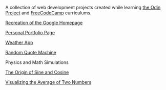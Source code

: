 A collection of web development projects created while learning <A HREF="http://www.theodinproject.com/">the Odin Project</a> and <A HREF ="https://www.freecodecamp.com/engineerwithoutfear">FreeCodeCamp</a> curriculums. 

<A href="http://engineerwithoutfear.github.io/web_dev/TheOdinProject/google-homepage/index.html">Recreation of the Google Homepage</a>

<A HREF="http://engineerwithoutfear.github.io/web_dev/FreeCodeCamp/portfolio-page/index.html">Personal Portfolio Page</a>

<A HREF="http://engineerwithoutfear.github.io/web_dev/FreeCodeCamp/weather-report/index.html">Weather App</a>

<A HREF="http://engineerwithoutfear.github.io/web_dev/FreeCodeCamp/random-quote-machine/index.html">Random Quote Machine</a>

Physics and Math Simulations

<A HREF="http://engineerwithoutfear.github.io/web_dev/physics_sims/triggered-circle/index.html">The Origin of Sine and Cosine</a>


<A HREF="http://engineerwithoutfear.github.io/web_dev/physics_sims/visualizing-averages/index.html">Visualizing the Average of Two Numbers</a>



